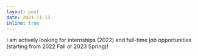 ```yaml
---
layout: post
date: 2021-11-13 
inline: true
---
```


I am actively looking for internships (2022) and full-time job opportunities (starting from 2022 Fall or 2023 Spring)!
